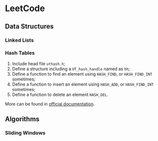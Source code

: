 # LeetCode

## Data Structures

### Linked Lists

### Hash Tables

1. Include head file `uthash.h`;
2. Define a structure including a `UT_hash_handle` named as `hh`;
3. Define a function to find an element using `HASH_FIND`, or `HASH_FIND_INT` sometimes;
4. Define a function to insert an element using `HASH_ADD`, or `HASH_FIND_INT` sometimes;
5. Define a function to delete an element `HASH_DEL`.

More can be found in  [official documentation](https://troydhanson.github.io/uthash/).

## Algorithms

### Sliding Windows